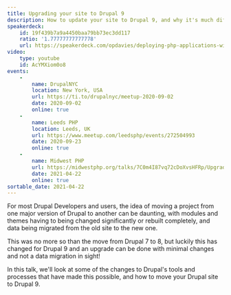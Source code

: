 ```yaml
---
title: Upgrading your site to Drupal 9
description: How to update your site to Drupal 9, and why it's much different to any major Drupal version upgrade before!
speakerdeck:
    id: 19f439b7a9a4450baa79bb73ec3dd117
    ratio: '1.77777777777778'
    url: https://speakerdeck.com/opdavies/deploying-php-applications-with-ansible-ansible-vault-and-ansistrano
video:
    type: youtube
    id: AcYMXiom0o8
events:
    -
        name: DrupalNYC
        location: New York, USA
        url: https://ti.to/drupalnyc/meetup-2020-09-02
        date: 2020-09-02
        online: true
    -
        name: Leeds PHP
        location: Leeds, UK
        url: https://www.meetup.com/leedsphp/events/272504993
        date: 2020-09-23
        online: true
    -
        name: Midwest PHP
        url: https://midwestphp.org/talks/7C0m4I87vq72cDoXvsHFRp/Upgrading_your_site_to_Drupal_9
        date: 2021-04-22
        online: true
sortable_date: 2021-04-22
---
```


For most Drupal Developers and users, the idea of moving a project from one major version of Drupal to another can be daunting, with modules and themes having to being changed significantly or rebuilt completely, and data being migrated from the old site to the new one.

This was no more so than the move from Drupal 7 to 8, but luckily this has changed for Drupal 9 and an upgrade can be done with minimal changes and not a data migration in sight!

In this talk, we'll look at some of the changes to Drupal's tools and processes that have made this possible, and how to move your Drupal site to Drupal 9.
